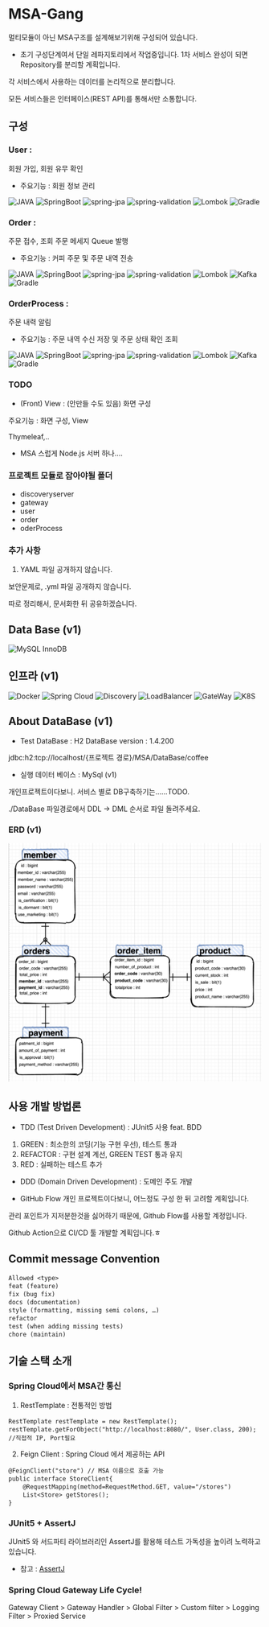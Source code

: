 # MSA-Gang
멀티모듈이 아닌 MSA구조를 설계해보기위해 구성되어 있습니다.
- 초기 구성단계여서 단일 레파지토리에서 작업중입니다. 1차 서비스 완성이 되면 Repository를 분리할 계획입니다.

각 서비스에서 사용하는 데이터를 논리적으로 분리합니다.

모든 서비스들은 인터페이스(REST API)를 통해서만 소통합니다. 

## 구성
### User :

회원 가입, 회원 유무 확인

- 주요기능 : 회원 정보 관리
    
![JAVA ](https://img.shields.io/badge/JAVA_JDK-1.11-007396?Style=flat&logo=Java&logoColor=007396)
![SpringBoot](https://img.shields.io/badge/SpringBoot-2.4.3-6DB33F?Style=flat&logo=Spring&logoColor=6DB33F)
![spring-jpa](https://img.shields.io/badge/Spring_jpa-2.4.5-6DB33F?Style=flat&logo=Spring&logoColor=85EA2D)
![spring-validation](https://img.shields.io/badge/Spring_validation-2.4.3-6DB33F?Style=flat&logo=Spring&logoColor=85EA2D)
![Lombok](https://img.shields.io/badge/Lombok-1.18.18-BC4521?Style=flat)
![Gradle](https://img.shields.io/badge/gradle-gradle6.8.3-yellow?Style=flat)

### Order :
주문 접수, 조회 주문 메세지 Queue 발행

- 주요기능 : 커피 주문 및 주문 내역 전송

![JAVA ](https://img.shields.io/badge/JAVA_JDK-1.11-007396?Style=flat&logo=Java&logoColor=007396)
![SpringBoot](https://img.shields.io/badge/SpringBoot-2.4.3-6DB33F?Style=flat&logo=Spring&logoColor=6DB33F)
![spring-jpa](https://img.shields.io/badge/Spring_jpa-2.4.5-6DB33F?Style=flat&logo=Spring&logoColor=85EA2D)
![spring-validation](https://img.shields.io/badge/Spring_validation-2.4.3-6DB33F?Style=flat&logo=Spring&logoColor=85EA2D)
![Lombok](https://img.shields.io/badge/Lombok-1.18.18-BC4521?Style=flat)
![Kafka](https://img.shields.io/badge/kafka-kafa2.6.6-yellowgreen?Style=flat)
![Gradle](https://img.shields.io/badge/gradle-gradle6.8.3-yellow?Style=flat)
  
### OrderProcess :
주문 내력 알림

- 주요기능 : 주문 내역 수신 저장 및 주문 상태 확인 조회

![JAVA ](https://img.shields.io/badge/JAVA_JDK-1.11-007396?Style=flat&logo=Java&logoColor=007396)
![SpringBoot](https://img.shields.io/badge/SpringBoot-2.4.3-6DB33F?Style=flat&logo=Spring&logoColor=6DB33F)
![spring-jpa](https://img.shields.io/badge/Spring_jpa-2.4.5-6DB33F?Style=flat&logo=Spring&logoColor=85EA2D)
![spring-validation](https://img.shields.io/badge/Spring_validation-2.4.3-6DB33F?Style=flat&logo=Spring&logoColor=85EA2D)
![Lombok](https://img.shields.io/badge/Lombok-1.18.18-BC4521?Style=flat)
![Kafka](https://img.shields.io/badge/kafka-kafa2.6.6-yellowgreen?Style=flat)
![Gradle](https://img.shields.io/badge/gradle-gradle6.8.3-yellow?Style=flat)

### TODO 
- (Front) View :
(안만들 수도 있음)
화면 구성

주요기능 : 화면 구성, View

 Thymeleaf,..

- MSA 스럽게 Node.js 서버 하나....

### 프로젝트 모듈로 잡아야될 폴더

- discoveryserver
- gateway
- user
- order
- oderProcess

### 추가 사항
1. YAML 파일 공개하지 않습니다.

보안문제로, .yml 파일 공개하지 않습니다.

따로 정리해서, 문서화한 뒤 공유하겠습니다.

## Data Base (v1)
![MySQL InnoDB](https://img.shields.io/badge/MySQL-8.0.23-61DAFB?Style=flat&logo=MySQL&logoColor=61DAFB)

## 인프라 (v1)
![Docker](https://img.shields.io/badge/Docker-gray?Style=flat&logo=Docker&logoColor=2496ED)
![Spring Cloud](https://img.shields.io/badge/spring%20cloud-spring%20cloud-red)
![Discovery](https://img.shields.io/badge/eureka-eureka--server%2Fclient-orange)
![LoadBalancer](https://img.shields.io/badge/spring%20cloud%20loadbalancer-spring%20cloud%20loadbalancer%203.0.2-orange)
![GateWay](https://img.shields.io/badge/spring%20cloud%20gateway-spring%20cloud%20gateway%203.0.2-orange)
![K8S](https://img.shields.io/badge/K8S-K8S--1.20-blue)

## About DataBase (v1)

- Test DataBase : H2 DataBase version : 1.4.200

jdbc:h2:tcp://localhost/{프로젝트 경로}/MSA/DataBase/coffee

- 실행 데이터 베이스 : MySql (v1)

개인프로젝트이다보니. 서비스 별로 DB구축하기는......TODO.

./DataBase 파일경로에서 DDL -> DML 순서로 파일 돌려주세요.

### ERD (v1)
<img src="Diagram/ERD-Diagram.png" alt="erd 다이어그램">

## 사용 개발 방법론
- TDD (Test Driven Development) : JUnit5 사용 feat. BDD

1. GREEN : 최소한의 코딩(기능 구현 우선), 테스트 통과
2. REFACTOR : 구현 설계 계선, GREEN TEST 통과 유지
3. RED : 실패하는 테스트 추가

- DDD (Domain Driven Development) : 도메인 주도 개발

- GitHub Flow
개인 프로젝트이다보니, 어느정도 구성 한 뒤 고려할 계획입니다. 
  
관리 포인트가 지저분한것을 싫어하기 때문에, Github Flow를 사용할 계정입니다.

Github Action으로 CI/CD 툴 개발할 계획입니다.ㅎ

## Commit message Convention
```
Allowed <type>
feat (feature)
fix (bug fix)
docs (documentation)
style (formatting, missing semi colons, …)
refactor
test (when adding missing tests)
chore (maintain)
```

## 기술 스택 소개
### Spring Cloud에서 MSA간 통신
1) RestTemplate : 전통적인 방법
```
RestTemplate restTemplate = new RestTemplate();
restTemplate.getForObject("http://localhost:8080/", User.class, 200); //직접적 IP, Port필요 
```   

2) Feign Client : Spring Cloud 에서 제공하는 API
```
@FeignClient("store") // MSA 이름으로 호출 가능
public interface StoreClient{
    @RequestMapping(method=RequestMethod.GET, value="/stores")
    List<Store> getStores();
}
```

### JUnit5 + AssertJ
JUnit5 와 서드파티 라이브러리인 AssertJ를 활용해 테스트 가독성을 높이려 노력하고 있습니다.

- 참고 : [AssertJ](https://assertj.github.io/doc/)

### Spring Cloud Gateway Life Cycle!

Gateway Client > Gateway Handler > Global Filter > Custom filter > Logging Filter > Proxied Service
